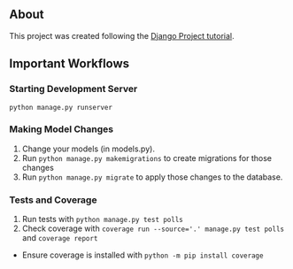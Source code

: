## About

This project was created following the [Django Project tutorial](https://docs.djangoproject.com/en/4.0/intro/tutorial01/).

## Important Workflows

### Starting Development Server
`python manage.py runserver`

### Making Model Changes
1. Change your models (in models.py).
2. Run `python manage.py makemigrations` to create migrations for those changes
3. Run `python manage.py migrate` to apply those changes to the database.

### Tests and Coverage
1. Run tests with `python manage.py test polls`
2. Check coverage with `coverage run --source='.' manage.py test polls` and `coverage report`
  * Ensure coverage is installed with `python -m pip install coverage`
